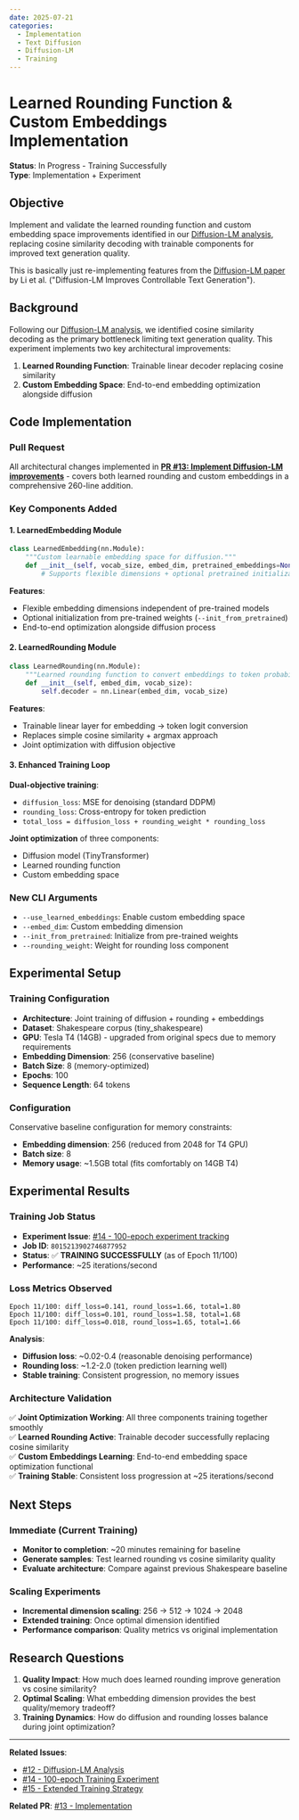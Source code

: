 ```yaml
---
date: 2025-07-21
categories:
  - Implementation
  - Text Diffusion
  - Diffusion-LM
  - Training
---
```


# Learned Rounding Function & Custom Embeddings Implementation

**Status**: In Progress - Training Successfully  
**Type**: Implementation + Experiment

## Objective

Implement and validate the learned rounding function and custom embedding space improvements identified in our [Diffusion-LM analysis](2025-07-21-diffusion-lm-analysis.md), replacing cosine similarity decoding with trainable components for improved text generation quality. 

<!-- more -->

This is basically just re-implementing features from the [Diffusion-LM paper](https://arxiv.org/abs/2205.14217) by Li et al. ("Diffusion-LM Improves Controllable Text Generation"). 

## Background

Following our [Diffusion-LM analysis](2025-07-21-diffusion-lm-analysis.md), we identified cosine similarity decoding as the primary bottleneck limiting text generation quality. This experiment implements two key architectural improvements:

1. **Learned Rounding Function**: Trainable linear decoder replacing cosine similarity
2. **Custom Embedding Space**: End-to-end embedding optimization alongside diffusion

## Code Implementation

### Pull Request
All architectural changes implemented in **[PR #13: Implement Diffusion-LM improvements](https://github.com/LiamConnell/TinyDiffusionModels/pull/13)** - covers both learned rounding and custom embeddings in a comprehensive 260-line addition.

### Key Components Added

#### 1. LearnedEmbedding Module
```python
class LearnedEmbedding(nn.Module):
    """Custom learnable embedding space for diffusion."""
    def __init__(self, vocab_size, embed_dim, pretrained_embeddings=None):
        # Supports flexible dimensions + optional pretrained initialization
```

**Features**:
- Flexible embedding dimensions independent of pre-trained models
- Optional initialization from pre-trained weights (`--init_from_pretrained`)
- End-to-end optimization alongside diffusion process

#### 2. LearnedRounding Module  
```python
class LearnedRounding(nn.Module):
    """Learned rounding function to convert embeddings to token probabilities."""
    def __init__(self, embed_dim, vocab_size):
        self.decoder = nn.Linear(embed_dim, vocab_size)
```

**Features**:
- Trainable linear layer for embedding → token logit conversion
- Replaces simple cosine similarity + argmax approach
- Joint optimization with diffusion objective

#### 3. Enhanced Training Loop
**Dual-objective training**:
- `diffusion_loss`: MSE for denoising (standard DDPM)  
- `rounding_loss`: Cross-entropy for token prediction
- `total_loss = diffusion_loss + rounding_weight * rounding_loss`

**Joint optimization** of three components:
- Diffusion model (TinyTransformer)
- Learned rounding function
- Custom embedding space

### New CLI Arguments
- `--use_learned_embeddings`: Enable custom embedding space
- `--embed_dim`: Custom embedding dimension  
- `--init_from_pretrained`: Initialize from pre-trained weights
- `--rounding_weight`: Weight for rounding loss component

## Experimental Setup

### Training Configuration
- **Architecture**: Joint training of diffusion + rounding + embeddings
- **Dataset**: Shakespeare corpus (tiny_shakespeare)
- **GPU**: Tesla T4 (14GB) - upgraded from original specs due to memory requirements
- **Embedding Dimension**: 256 (conservative baseline)
- **Batch Size**: 8 (memory-optimized)
- **Epochs**: 100
- **Sequence Length**: 64 tokens

### Configuration
Conservative baseline configuration for memory constraints:
- **Embedding dimension**: 256 (reduced from 2048 for T4 GPU)
- **Batch size**: 8  
- **Memory usage**: ~1.5GB total (fits comfortably on 14GB T4)

## Experimental Results

### Training Job Status
- **Experiment Issue**: [#14 - 100-epoch experiment tracking](https://github.com/LiamConnell/TinyDiffusionModels/issues/14)
- **Job ID**: `8015213902746877952`
- **Status**: ✅ **TRAINING SUCCESSFULLY** (as of Epoch 11/100)
- **Performance**: ~25 iterations/second

### Loss Metrics Observed
```
Epoch 11/100: diff_loss=0.141, round_loss=1.66, total=1.80
Epoch 11/100: diff_loss=0.101, round_loss=1.58, total=1.68  
Epoch 11/100: diff_loss=0.018, round_loss=1.65, total=1.66
```

**Analysis**:
- **Diffusion loss**: ~0.02-0.4 (reasonable denoising performance)
- **Rounding loss**: ~1.2-2.0 (token prediction learning well)  
- **Stable training**: Consistent progression, no memory issues

### Architecture Validation
✅ **Joint Optimization Working**: All three components training together smoothly  
✅ **Learned Rounding Active**: Trainable decoder successfully replacing cosine similarity  
✅ **Custom Embeddings Learning**: End-to-end embedding space optimization functional  
✅ **Training Stable**: Consistent loss progression at ~25 iterations/second

## Next Steps

### Immediate (Current Training)
- **Monitor to completion**: ~20 minutes remaining for baseline
- **Generate samples**: Test learned rounding vs cosine similarity quality
- **Evaluate architecture**: Compare against previous Shakespeare baseline

### Scaling Experiments  
- **Incremental dimension scaling**: 256 → 512 → 1024 → 2048
- **Extended training**: Once optimal dimension identified
- **Performance comparison**: Quality metrics vs original implementation

## Research Questions

1. **Quality Impact**: How much does learned rounding improve generation vs cosine similarity?
2. **Optimal Scaling**: What embedding dimension provides the best quality/memory tradeoff?
3. **Training Dynamics**: How do diffusion and rounding losses balance during joint optimization?

---

**Related Issues**: 
- [#12 - Diffusion-LM Analysis](https://github.com/LiamConnell/TinyDiffusionModels/issues/12)
- [#14 - 100-epoch Training Experiment](https://github.com/LiamConnell/TinyDiffusionModels/issues/14)  
- [#15 - Extended Training Strategy](https://github.com/LiamConnell/TinyDiffusionModels/issues/15)

**Related PR**: [#13 - Implementation](https://github.com/LiamConnell/TinyDiffusionModels/pull/13)